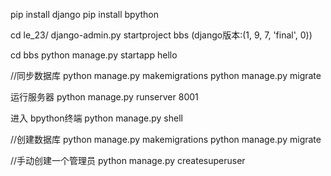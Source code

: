 pip install django 
pip install bpython

cd le_23/
django-admin.py startproject bbs
(django版本:(1, 9, 7, 'final', 0))

cd bbs 
python manage.py startapp hello


//同步数据库
python manage.py makemigrations
python manage.py migrate

运行服务器
python manage.py runserver 8001

进入 bpython终端
python manage.py shell

//创建数据库
python manage.py makemigrations
python manage.py migrate

//手动创建一个管理员
python manage.py createsuperuser
